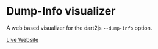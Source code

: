 # Dump-Info visualizer

A web based visualizer for the dart2js `--dump-info` option.

[Live Website](http://dart-lang.github.io/dump-info-visualizer/)
